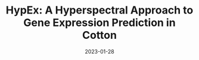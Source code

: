 ---
title: "HypEx: A Hyperspectral Approach to Gene Expression Prediction in Cotton"
collection: talks
type: "Poster"
link: 'https://docs.google.com/presentation/d/1qWljExrbyUJzIAhQWBOWWQY3lehS9Wo8oOZvtYG-GQ4/edit?usp=sharing'
venue: "American Seed Trade Association Vegetable and Flower Seed Conference"
date: 2023-01-28
location: "Orlando, FL"
---
